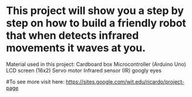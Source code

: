 # This project will show you a step by step on how to build a friendly robot that when detects infrared movements it waves at you.

Material used in this project:
Cardboard box
Microcontroller (Arduino Uno)
LCD screen (16x2) 
Servo motor
Infrared sensor (IR) 
googly eyes

#To see more visit here: https://sites.google.com/wit.edu/ricardo/project-page

